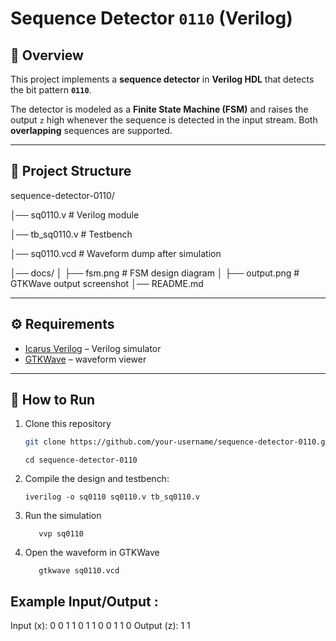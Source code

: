 # Sequence Detector `0110` (Verilog)

## 📌 Overview
This project implements a **sequence detector** in **Verilog HDL** that detects the bit pattern **`0110`**.  

The detector is modeled as a **Finite State Machine (FSM)** and raises the output `z` high whenever the sequence is detected in the input stream. Both **overlapping** sequences are supported.

---

## 📂 Project Structure
sequence-detector-0110/

│── sq0110.v            # Verilog module

│── tb_sq0110.v         # Testbench

│── sq0110.vcd          # Waveform dump after simulation

│── docs/
│    ├── fsm.png        # FSM design diagram
│    ├── output.png     # GTKWave output screenshot
│── README.md


---

## ⚙️ Requirements
- [Icarus Verilog](http://iverilog.icarus.com/) – Verilog simulator  
- [GTKWave](http://gtkwave.sourceforge.net/) – waveform viewer  

---

## 🚀 How to Run
1. Clone this repository
     ```bash
     git clone https://github.com/your-username/sequence-detector-0110.git
     ```
     ```
     cd sequence-detector-0110
     ```
2. Compile the design and testbench:
     ```
     iverilog -o sq0110 sq0110.v tb_sq0110.v
     ```
3. Run the simulation
   ```
      vvp sq0110
   ```
4. Open the waveform in GTKWave
   ```
      gtkwave sq0110.vcd
   ```

## Example Input/Output :
Input (x):  0 0 1 1 0 1 1 0 0 1 1 0
Output (z):          1       1


